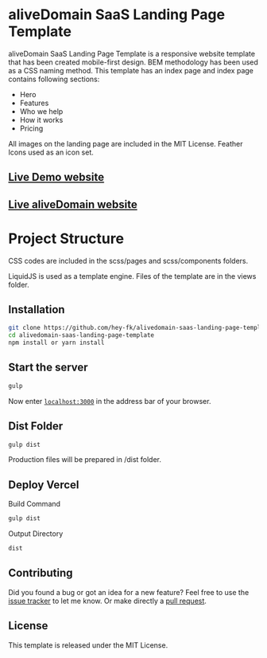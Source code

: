 # aliveDomain SaaS Landing Page Template

aliveDomain SaaS Landing Page Template is a responsive website template that has been created mobile-first design. BEM methodology has been used as a CSS naming method. This template has an index page and index page contains following sections:

- Hero
- Features
- Who we help
- How it works
- Pricing

All images on the landing page are included in the MIT License. Feather Icons used as an icon set.

## [Live Demo website](https://alivedomain-landing-page-template.vercel.app/)

## [Live aliveDomain website](https://alivedomain.com/)

# Project Structure

CSS codes are included in the scss/pages and scss/components folders.

LiquidJS is used as a template engine.
Files of the template are in the views folder.

## Installation

```bash
git clone https://github.com/hey-fk/alivedomain-saas-landing-page-template
cd alivedomain-saas-landing-page-template
npm install or yarn install
```

## Start the server

```bash
gulp
```

Now enter [`localhost:3000`](http://localhost:3000) in the address bar of your browser.

## Dist Folder

```bash
gulp dist
```

Production files will be prepared in /dist folder.

## Deploy Vercel

Build Command
```bash
gulp dist
```

Output Directory
```bash
dist
```

## Contributing

Did you found a bug or got an idea for a new feature? Feel free to use the [issue tracker](https://github.com/hey-fk/alivedomain-saas-landing-page-template/issues) to let me know. Or make directly a [pull request](https://github.com/hey-fk/alivedomain-saas-landing-page-template/pulls).

## License

This template is released under the MIT License.